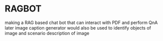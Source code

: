 # RAGBOT
making a RAG based chat bot that can interact with PDF and perform QnA
later image caption generator would also be used to identify objects of image and scenario description of image 
